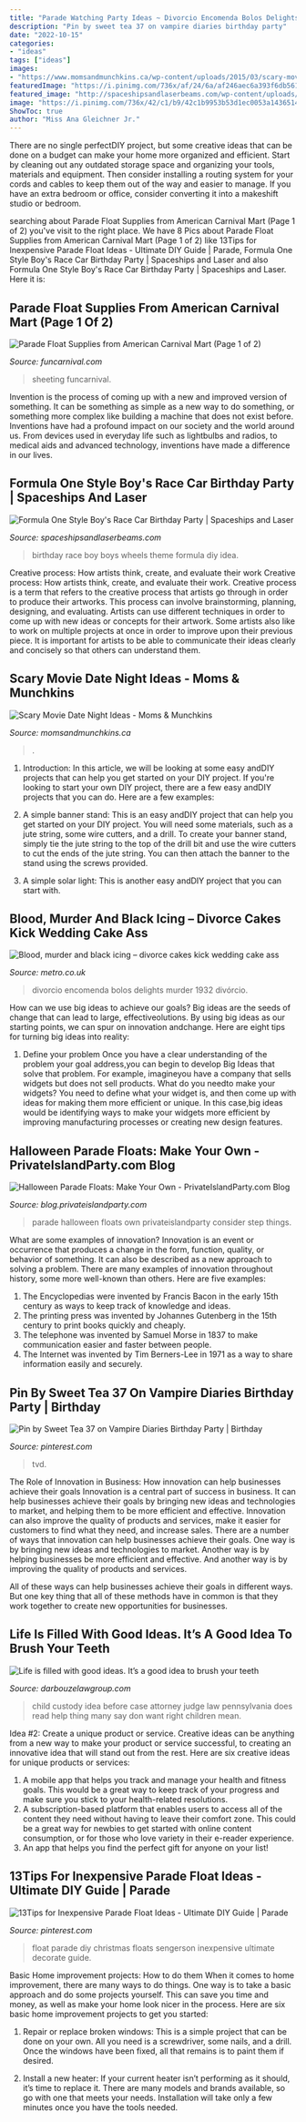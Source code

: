 ```yaml
---
title: "Parade Watching Party Ideas ~ Divorcio Encomenda Bolos Delights Murder 1932 Divórcio"
description: "Pin by sweet tea 37 on vampire diaries birthday party"
date: "2022-10-15"
categories:
- "ideas"
tags: ["ideas"]
images:
- "https://www.momsandmunchkins.ca/wp-content/uploads/2015/03/scary-movie-date-night-printables-2.jpg"
featuredImage: "https://i.pinimg.com/736x/af/24/6a/af246aec6a393f6db5618166b62b3caf.jpg"
featured_image: "http://spaceshipsandlaserbeams.com/wp-content/uploads/2015/09/vintage-race-car-birthday-party-ideas-for-boys.jpg"
image: "https://i.pinimg.com/736x/42/c1/b9/42c1b9953b53d1ec0053a1436514b916.jpg"
ShowToc: true
author: "Miss Ana Gleichner Jr."
---
```



There are no single perfectDIY project, but some creative ideas that can be done on a budget can make your home more organized and efficient. Start by cleaning out any outdated storage space and organizing your tools, materials and equipment. Then consider installing a routing system for your cords and cables to keep them out of the way and easier to manage. If you have an extra bedroom or office, consider converting it into a makeshift studio or bedroom.

	

		
searching about Parade Float Supplies from American Carnival Mart (Page 1 of 2) you've visit to the right place. We have 8 Pics about Parade Float Supplies from American Carnival Mart (Page 1 of 2) like 13Tips for Inexpensive Parade Float Ideas - Ultimate DIY Guide | Parade, Formula One Style Boy&#039;s Race Car Birthday Party | Spaceships and Laser and also Formula One Style Boy&#039;s Race Car Birthday Party | Spaceships and Laser. Here it is:
		
    
## Parade Float Supplies From American Carnival Mart (Page 1 Of 2)

<img loading=lazy src="https://www.funcarnival.com/mm5/graphics/00000001/FS-MBL.jpg" onerror="this.onerror=null;this.src='https://tse3.mm.bing.net/th?id=OIP.l-66IKAYv6PdOSRrTzdnwQHaHa&amp;pid=15.1';" alt="Parade Float Supplies from American Carnival Mart (Page 1 of 2)">

_Source: funcarnival.com_

>sheeting funcarnival. 

	

Invention is the process of coming up with a new and improved version of something. It can be something as simple as a new way to do something, or something more complex like building a machine that does not exist before. Inventions have had a profound impact on our society and the world around us. From devices used in everyday life such as lightbulbs and radios, to medical aids and advanced technology, inventions have made a difference in our lives.

    
## Formula One Style Boy&#039;s Race Car Birthday Party | Spaceships And Laser

<img loading=lazy src="http://spaceshipsandlaserbeams.com/wp-content/uploads/2015/09/vintage-race-car-birthday-party-ideas-for-boys.jpg" onerror="this.onerror=null;this.src='https://tse3.mm.bing.net/th?id=OIP.QmgHrC5nvWrzChq7JrxTVgHaLH&amp;pid=15.1';" alt="Formula One Style Boy&#039;s Race Car Birthday Party | Spaceships and Laser">

_Source: spaceshipsandlaserbeams.com_

>birthday race boy boys wheels theme formula diy idea. 

	

Creative process: How artists think, create, and evaluate their work
Creative process: How artists think, create, and evaluate their work.
Creative process is a term that refers to the creative process that artists go through in order to produce their artworks. This process can involve brainstorming, planning, designing, and evaluating. Artists can use different techniques in order to come up with new ideas or concepts for their artwork. Some artists also like to work on multiple projects at once in order to improve upon their previous piece. It is important for artists to be able to communicate their ideas clearly and concisely so that others can understand them.

    
## Scary Movie Date Night Ideas - Moms &amp; Munchkins

<img loading=lazy src="https://www.momsandmunchkins.ca/wp-content/uploads/2015/03/scary-movie-date-night-printables-2.jpg" onerror="this.onerror=null;this.src='https://tse3.mm.bing.net/th?id=OIP.t9C_p76WtvEDps5HAfCITwHaKZ&amp;pid=15.1';" alt="Scary Movie Date Night Ideas - Moms &amp; Munchkins">

_Source: momsandmunchkins.ca_

>. 

	

1) Introduction: In this article, we will be looking at some easy andDIY projects that can help you get started on your DIY project.
If you're looking to start your own DIY project, there are a few easy andDIY projects that you can do. Here are a few examples:
1) A simple banner stand: This is an easy andDIY project that can help you get started on your DIY project. You will need some materials, such as a jute string, some wire cutters, and a drill. To create your banner stand, simply tie the jute string to the top of the drill bit and use the wire cutters to cut the ends of the jute string. You can then attach the banner to the stand using the screws provided.

2) A simple solar light: This is another easy andDIY project that you can start with.

    
## Blood, Murder And Black Icing – Divorce Cakes Kick Wedding Cake Ass

<img loading=lazy src="http://metrouk2.files.wordpress.com/2014/07/delishkas-delights.jpg?w=620&amp;h=930&amp;crop=1" onerror="this.onerror=null;this.src='https://tse3.mm.bing.net/th?id=OIP.Wb6Anf45AuLBbOH5DXJNtgHaLH&amp;pid=15.1';" alt="Blood, murder and black icing – divorce cakes kick wedding cake ass">

_Source: metro.co.uk_

>divorcio encomenda bolos delights murder 1932 divórcio. 

	

How can we use big ideas to achieve our goals?
Big ideas are the seeds of change that can lead to large, effectiveolutions. By using big ideas as our starting points, we can spur on innovation andchange. Here are eight tips for turning big ideas into reality:
1. Define your problem
Once you have a clear understanding of the problem your goal address,you can begin to develop Big Ideas that solve that problem. For example, imagineyou have a company that sells widgets but does not sell products. What do you needto make your widgets? You need to define what your widget is, and then come up with ideas for making them more efficient or unique. In this case,big ideas would be identifying ways to make your widgets more efficient by improving manufacturing processes or creating new design features.


    
## Halloween Parade Floats: Make Your Own - PrivateIslandParty.com Blog

<img loading=lazy src="http://blog.privateislandparty.com/wp-content/uploads/2013/08/halloweenfloat5.jpg" onerror="this.onerror=null;this.src='https://tse1.mm.bing.net/th?id=OIP.UpeUMHbXIPWveqTR2pKk3AHaFx&amp;pid=15.1';" alt="Halloween Parade Floats: Make Your Own - PrivateIslandParty.com Blog">

_Source: blog.privateislandparty.com_

>parade halloween floats own privateislandparty consider step things. 

	

What are some examples of innovation?
Innovation is an event or occurrence that produces a change in the form, function, quality, or behavior of something. It can also be described as a new approach to solving a problem. There are many examples of innovation throughout history, some more well-known than others. Here are five examples:
1. The Encyclopedias were invented by Francis Bacon in the early 15th century as ways to keep track of knowledge and ideas.
2. The printing press was invented by Johannes Gutenberg in the 15th century to print books quickly and cheaply.
3. The telephone was invented by Samuel Morse in 1837 to make communication easier and faster between people. 
4. The Internet was invented by Tim Berners-Lee in 1971 as a way to share information easily and securely. 

    
## Pin By Sweet Tea 37 On Vampire Diaries Birthday Party | Birthday

<img loading=lazy src="https://i.pinimg.com/736x/af/24/6a/af246aec6a393f6db5618166b62b3caf.jpg" onerror="this.onerror=null;this.src='https://tse1.mm.bing.net/th?id=OIP.486jULsGHDO3JrDmeMfPIwHaJ3&amp;pid=15.1';" alt="Pin by Sweet Tea 37 on Vampire Diaries Birthday Party | Birthday">

_Source: pinterest.com_

>tvd. 

	

The Role of Innovation in Business: How innovation can help businesses achieve their goals
Innovation is a central part of success in business. It can help businesses achieve their goals by bringing new ideas and technologies to market, and helping them to be more efficient and effective. Innovation can also improve the quality of products and services, make it easier for customers to find what they need, and increase sales.
There are a number of ways that innovation can help businesses achieve their goals. One way is by bringing new ideas and technologies to market. Another way is by helping businesses be more efficient and effective. And another way is by improving the quality of products and services.

All of these ways can help businesses achieve their goals in different ways. But one key thing that all of these methods have in common is that they work together to create new opportunities for businesses.

    
## Life Is Filled With Good Ideas. It’s A Good Idea To Brush Your Teeth

<img loading=lazy src="https://darbouzelawgroup.com/wp-content/uploads/2018/04/AdobeStock_127994034-1024x683.jpeg" onerror="this.onerror=null;this.src='https://tse2.mm.bing.net/th?id=OIP.tVotmd-zilWnWt2IN1fKrQHaE8&amp;pid=15.1';" alt="Life is filled with good ideas. It’s a good idea to brush your teeth">

_Source: darbouzelawgroup.com_

>child custody idea before case attorney judge law pennsylvania does read help thing many say don want right children mean. 

	

Idea #2: Create a unique product or service.
Creative ideas can be anything from a new way to make your product or service successful, to creating an innovative idea that will stand out from the rest. Here are six creative ideas for unique products or services: 
1. A mobile app that helps you track and manage your health and fitness goals. This would be a great way to keep track of your progress and make sure you stick to your health-related resolutions. 
2. A subscription-based platform that enables users to access all of the content they need without having to leave their comfort zone. This could be a great way for newbies to get started with online content consumption, or for those who love variety in their e-reader experience. 
3. An app that helps you find the perfect gift for anyone on your list!

    
## 13Tips For Inexpensive Parade Float Ideas - Ultimate DIY Guide | Parade

<img loading=lazy src="https://i.pinimg.com/736x/42/c1/b9/42c1b9953b53d1ec0053a1436514b916.jpg" onerror="this.onerror=null;this.src='https://tse1.mm.bing.net/th?id=OIP.IBRPcXIPJK1kFS2ZL_2U4QHaE8&amp;pid=15.1';" alt="13Tips for Inexpensive Parade Float Ideas - Ultimate DIY Guide | Parade">

_Source: pinterest.com_

>float parade diy christmas floats sengerson inexpensive ultimate decorate guide. 

	

Basic Home improvement projects: How to do them
When it comes to home improvement, there are many ways to do things. One way is to take a basic approach and do some projects yourself. This can save you time and money, as well as make your home look nicer in the process. Here are six basic home improvement projects to get you started:
1) Repair or replace broken windows: This is a simple project that can be done on your own. All you need is a screwdriver, some nails, and a drill. Once the windows have been fixed, all that remains is to paint them if desired.

2) Install a new heater: If your current heater isn’t performing as it should, it’s time to replace it. There are many models and brands available, so go with one that meets your needs. Installation will take only a few minutes once you have the tools needed.

